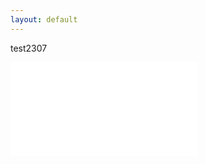 ```yaml
---
layout: default
---
```

test2307  
<iframe name="content" src="help/CN/html/5425.html" 
width="aotu" 
onload="this.height=0;var fdh=(this.Document?this.Document.body.scrollHeight:this.contentDocument.body.offsetHeight);this.height=(fdh>700?fdh:700)" 
frameborder="0" scrolling="no"> </iframe>